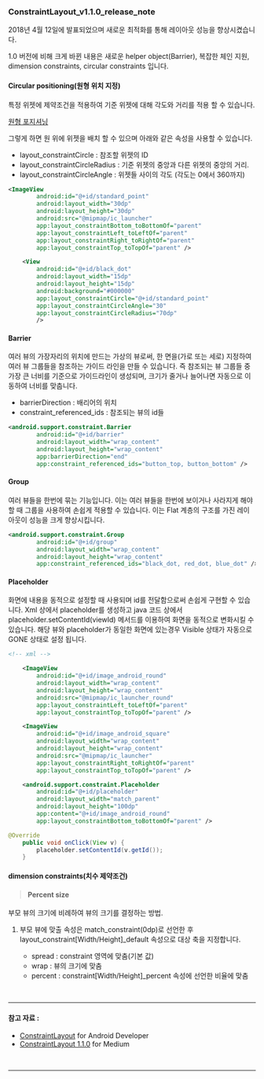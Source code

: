 ### ConstraintLayout_v1.1.0_release_note

2018년 4월 12일에 발표되었으며 새로운 최적화를 통해 레이아웃 성능을 향상시켰습니다.

1.0 버전에 비해 크게 바뀐 내용은 새로운 helper object(Barrier), 복잡한 체인 지원, dimension constraints, circular constraints 입니다.


#### Circular positioning(원형 위치 지정)

특정 위젯에 제약조건을 적용하여 기준 위젯에 대해 각도와 거리를 적용 할 수 있습니다.

[원형 포지셔닝](https://developer.android.com/reference/android/support/constraint/resources/images/circle2.png)

그렇게 하면 원 위에 위젯을 배치 할 수 있으며 아래와 같은 속성을 사용할 수 있습니다.

- layout_constraintCircle : 참조할 위젯의 ID
- layout_constraintCircleRadius : 기준 위젯의 중앙과 다른 위젯의 중앙의 거리.
- layout_constraintCircleAngle : 위젯들 사이의 각도 (각도는 0에서 360까지)

``` xml
<ImageView
        android:id="@+id/standard_point"
        android:layout_width="30dp"
        android:layout_height="30dp"
        android:src="@mipmap/ic_launcher"
        app:layout_constraintBottom_toBottomOf="parent"
        app:layout_constraintLeft_toLeftOf="parent"
        app:layout_constraintRight_toRightOf="parent"
        app:layout_constraintTop_toTopOf="parent" />

    <View
        android:id="@+id/black_dot"
        android:layout_width="15dp"
        android:layout_height="15dp"
        android:background="#000000"
        app:layout_constraintCircle="@+id/standard_point"
        app:layout_constraintCircleAngle="30"
        app:layout_constraintCircleRadius="70dp"
        />
```

#### Barrier
여러 뷰의 가장자리의 위치에 만드는 가상의 뷰로써, 한 면을(가로 또는 세로) 지정하여 여러 뷰 그룹들을 참조하는 가이드 라인을 만들 수 있습니다.
즉 참조되는 뷰 그룹들 중 가장 큰 너비를 기준으로 가이드라인이 생성되며, 크기가 줄거나 늘어나면 자동으로 이동하여 너비를 맞춥니다.

- barrierDirection : 배리어의 위치
- constraint_referenced_ids : 참조되는 뷰의 id들

``` xml
<android.support.constraint.Barrier
        android:id="@+id/barrier"
        android:layout_width="wrap_content"
        android:layout_height="wrap_content"
        app:barrierDirection="end"
        app:constraint_referenced_ids="button_top, button_bottom" />
```

#### Group

여러 뷰들을 한번에 묶는 기능입니다.
이는 여러 뷰들을 한번에 보이거나 사라지게 해야 할 때 그룹을 사용하여 손쉽게 적용할 수 있습니다.
이는 Flat 계층의 구조를 가진 레이아웃이 성능을 크게 향상시킵니다.

``` xml
<android.support.constraint.Group
        android:id="@+id/group"
        android:layout_width="wrap_content"
        android:layout_height="wrap_content"
        app:constraint_referenced_ids="black_dot, red_dot, blue_dot" />
```

#### Placeholder

화면에 내용을 동적으로 설정할 때 사용되며 id를 전달함으로써 손쉽게 구현할 수 있습니다.
Xml 상에서 placeholder를 생성하고 java 코드 상에서 placeholder.setContentId(viewId) 메서드를 이용하여 화면을 동적으로 변화시킬 수 있습니다.
해당 뷰와 placeholder가 동일한 화면에 있는경우 Visible 상태가 자동으로 GONE 상태로 설정 됩니다.

``` xml
<!-- xml -->

    <ImageView
        android:id="@+id/image_android_round"
        android:layout_width="wrap_content"
        android:layout_height="wrap_content"
        android:src="@mipmap/ic_launcher_round"
        app:layout_constraintLeft_toLeftOf="parent"
        app:layout_constraintTop_toTopOf="parent" />

    <ImageView
        android:id="@+id/image_android_square"
        android:layout_width="wrap_content"
        android:layout_height="wrap_content"
        android:src="@mipmap/ic_launcher"
        app:layout_constraintRight_toRightOf="parent"
        app:layout_constraintTop_toTopOf="parent" />

    <android.support.constraint.Placeholder
        android:id="@+id/placeholder"
        android:layout_width="match_parent"
        android:layout_height="100dp"
        app:content="@+id/image_android_round"
        app:layout_constraintBottom_toBottomOf="parent" />
```

``` java
@Override
    public void onClick(View v) {
        placeholder.setContentId(v.getId());
    }
```


#### dimension constraints(치수 제약조건)

> #### Percent size

부모 뷰의 크기에 비례하여 뷰의 크기를 결정하는 방법.

1. 부모 뷰에 맞출 속성은 match_constraint(0dp)로 선언한 후 layout_constraint[Width/Height]_default 속성으로 대상 축을 지정합니다.

	- spread : constraint 영역에 맞춤(기본 값)
	- wrap : 뷰의 크기에 맞춤
	- percent : constraint[Width/Height]_percent 속성에 선언한 비율에 맞춤


</br>

---

#### 참고 자료 :

 * [ConstraintLayout](https://developer.android.com/reference/android/support/constraint/ConstraintLayout.html) for Android Developer
 * [ConstraintLayout 1.1.0](https://android.jlelse.eu/whats-new-in-constraint-layout-1-1-0-acfe30cfc7be) for Medium

</br>

---
